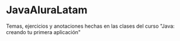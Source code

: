 # JavaAluraLatam
Temas, ejercicios y anotaciones hechas en las clases del curso "Java: creando tu primera aplicación"
